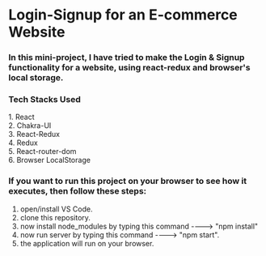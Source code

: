 <h1>Login-Signup for an E-commerce Website</h1>

<h3>In this mini-project, I have tried to make the Login & Signup functionality for a website, using react-redux and browser's local storage.</h3>

<h3>Tech Stacks Used</h3>
1. React <br />
2. Chakra-UI <br />
3. React-Redux <br />
4. Redux <br />
5. React-router-dom <br />
6. Browser LocalStorage </>

<h3>If you want to run this project on your browser to see how it executes, then follow these steps:</h3>

1. open/install VS Code.
2. clone this repository.
3. now install node_modules by typing this command ----> "npm install"
4. now run server by typing this command ----> "npm start".
5. the application will run on your browser.
